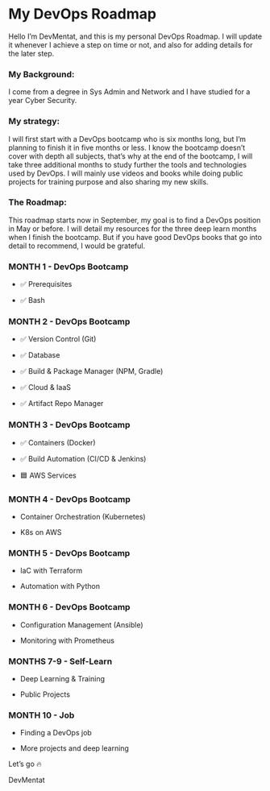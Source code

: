 # My DevOps Roadmap

Hello I’m DevMentat, and this is my personal DevOps Roadmap. I will update it whenever I achieve a step on time or not, and also for adding details for the later step.

### My Background:

I come from a degree in Sys Admin and Network and I have studied for a year Cyber Security.

### My strategy:

I will first start with a DevOps bootcamp who is six months long, but I’m planning to finish it in five months or less. I know the bootcamp doesn’t cover with depth all subjects, that’s why at the end of the bootcamp, I will take three additional months to study further the tools and technologies used by DevOps. I will mainly use videos and books while doing public projects for training purpose and also sharing my new skills.

### The Roadmap:

This roadmap starts now in September, my goal is to find a DevOps position in May or before. I will detail my resources for the three deep learn months when I finish the bootcamp. But if you have good DevOps books that go into detail to recommend, I would be grateful.

### MONTH 1 - DevOps Bootcamp

* ✅ Prerequisites
    
* ✅ Bash
    

### MONTH 2 - DevOps Bootcamp

* ✅ Version Control (Git)
    
* ✅ Database
    
* ✅ Build & Package Manager (NPM, Gradle)
    
* ✅ Cloud & IaaS
    
* ✅ Artifact Repo Manager
    

### MONTH 3 - DevOps Bootcamp

* ✅ Containers (Docker)
    
* ✅ Build Automation (CI/CD & Jenkins)
    
* 🟦 AWS Services
    

### MONTH 4 - DevOps Bootcamp

* Container Orchestration (Kubernetes)
    
* K8s on AWS
    

### MONTH 5 - DevOps Bootcamp

* laC with Terraform
    
* Automation with Python
    

### MONTH 6 - DevOps Bootcamp

* Configuration Management (Ansible)
    
* Monitoring with Prometheus
    

### MONTHS 7-9 - Self-Learn

* Deep Learning & Training
    
* Public Projects
    

### MONTH 10 - Job

* Finding a DevOps job
    
* More projects and deep learning
    

Let’s go 🔥

DevMentat